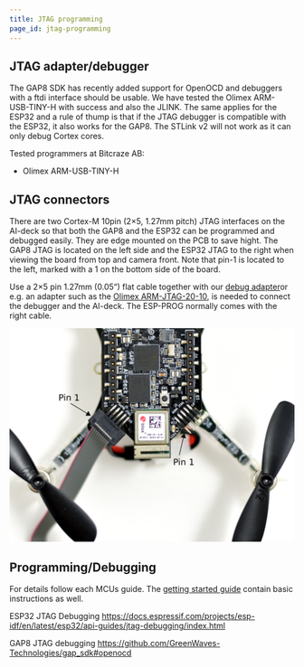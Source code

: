 ```yaml
---
title: JTAG programming
page_id: jtag-programming
---
```


## JTAG adapter/debugger
The GAP8 SDK has recently added support for OpenOCD and debuggers with a ftdi interface should be usable. We have tested the Olimex ARM-USB-TINY-H with success and also the JLINK. The same applies for the ESP32 and a rule of thump is that if the JTAG debugger is compatible with the ESP32, it also works for the GAP8. The STLink v2 will not work as it can only debug Cortex cores.

Tested programmers at Bitcraze AB:
- Olimex ARM-USB-TINY-H

## JTAG connectors
There are two Cortex-M 10pin (2×5, 1.27mm pitch) JTAG interfaces on the AI-deck so that both the GAP8 and the ESP32 can be programmed and debugged easily. They are edge mounted on the PCB to save hight. The GAP8 JTAG is located on the left side and the ESP32 JTAG to the right when viewing the board from top and camera front. Note that pin-1 is located to the left, marked with a 1 on the bottom side of the board.


Use a 2×5 pin 1.27mm (0.05“) flat cable together with our [debug adapter](https://www.bitcraze.io/debug-adapter-kit)or e.g. an adapter such as the [Olimex ARM-JTAG-20-10](https://www.olimex.com/Products/ARM/JTAG/ARM-JTAG-20-10), is needed to connect the debugger and the AI-deck. The ESP-PROG normally comes with the right cable.

![JTAG cable connected to GAP8](ai-deck-jtag-connecting.png)

## Programming/Debugging
For details follow each MCUs guide. The [getting started guide](/docs/getting-started/getting-started.md) contain basic instructions as well.

ESP32 JTAG Debugging
https://docs.espressif.com/projects/esp-idf/en/latest/esp32/api-guides/jtag-debugging/index.html

GAP8 JTAG debugging
https://github.com/GreenWaves-Technologies/gap_sdk#openocd
